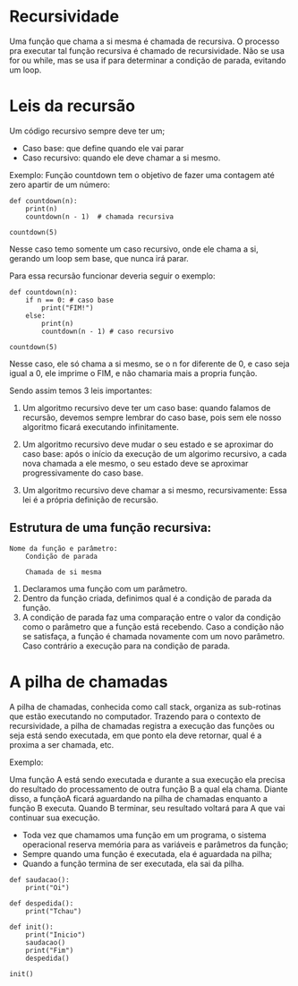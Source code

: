# Recursividade

Uma função que chama a si mesma é chamada de recursiva. O processo pra executar tal função recursiva é chamado de recursividade.
Não se usa for ou while, mas se usa if para determinar a condição de parada, evitando um loop.

# Leis da recursão

Um código recursivo sempre deve ter um;

- Caso base: que define quando ele vai parar
- Caso recursivo: quando ele deve chamar a si mesmo.

Exemplo:
Função countdown tem o objetivo de fazer uma contagem até zero apartir de um número:
```
def countdown(n):
    print(n)
    countdown(n - 1)  # chamada recursiva

countdown(5)
```

Nesse caso temo somente um caso recursivo, onde ele chama a si, gerando um loop sem base, que nunca irá parar.

Para essa recursão funcionar deveria seguir o exemplo:
```
def countdown(n):
    if n == 0: # caso base
        print("FIM!")
    else:
        print(n)
        countdown(n - 1) # caso recursivo

countdown(5)
```

Nesse caso, ele só chama a si mesmo, se o n for diferente de 0, e caso seja igual a 0, ele imprime o FIM, e não chamaria mais a propria função.

Sendo assim temos 3 leis importantes:

1. Um algoritmo recursivo deve ter um caso base: quando falamos de recursão, devemos sempre lembrar do caso base, pois sem ele nosso algoritmo ficará executando infinitamente.

2. Um algoritmo recursivo deve mudar o seu estado e se aproximar do caso base: após o início da execução de um algorimo recursivo, a cada nova chamada a ele mesmo, o seu estado deve se aproximar progressivamente do caso base.

3. Um algoritmo recursivo deve chamar a si mesmo, recursivamente: Essa lei é a própria definição de recursão.


## Estrutura de uma função recursiva:
```
Nome da função e parâmetro:
    Condição de parada

    Chamada de si mesma
```

1. Declaramos uma função com um parâmetro.
2. Dentro da função criada, definimos qual é a condição de parada da função.
3. A condição de parada faz uma comparação entre o valor da condição como o parâmetro que a função está recebendo. Caso a condição não se satisfaça, a função é chamada novamente com um novo parâmetro. Caso contrário a execução para na condição de parada.

# A pilha de chamadas

A pilha de chamadas, conhecida como call stack, organiza as sub-rotinas que estão executando no computador. Trazendo para o contexto de recursividade, a pilha de chamadas registra a execução das funções ou seja está sendo executada, em que ponto ela deve retornar, qual é a proxima a ser chamada, etc.

Exemplo:

Uma função A está sendo executada e durante a sua execução ela precisa do resultado do processamento de outra função B a qual ela chama. Diante disso, a funçãoA ficará aguardando na pilha de chamadas enquanto a função B executa. Quando B terminar, seu resultado voltará para A que vai continuar sua execução.

- Toda vez que chamamos uma função em um programa, o sistema operacional reserva memória para as variáveis e parâmetros da função;
- Sempre quando uma função é executada, ela é aguardada na pilha;
- Quando a função termina de ser executada, ela sai da pilha.

```
def saudacao():
    print("Oi")

def despedida():
    print("Tchau")

def init():
    print("Inicio")
    saudacao()
    print("Fim")
    despedida()

init()
```

